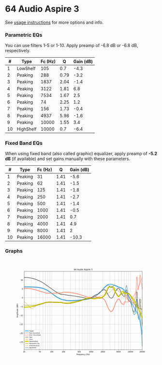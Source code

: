 # 64 Audio Aspire 3
See [usage instructions](https://github.com/jaakkopasanen/AutoEq#usage) for more options and info.

### Parametric EQs
You can use filters 1-5 or 1-10. Apply preamp of -6.8 dB or -6.8 dB, respectively.

|   # | Type      |   Fc (Hz) |    Q |   Gain (dB) |
|-----|-----------|-----------|------|-------------|
|   1 | LowShelf  |       105 | 0.7  |        -4.3 |
|   2 | Peaking   |       288 | 0.79 |        -3.2 |
|   3 | Peaking   |      1837 | 2.04 |        -1.4 |
|   4 | Peaking   |      3122 | 1.81 |         6.8 |
|   5 | Peaking   |      7534 | 1.67 |         2.5 |
|   6 | Peaking   |        74 | 2.25 |         1.2 |
|   7 | Peaking   |       156 | 1.73 |        -0.4 |
|   8 | Peaking   |      4937 | 5.98 |        -1.6 |
|   9 | Peaking   |     10000 | 1.55 |         3.4 |
|  10 | HighShelf |     10000 | 0.7  |        -6.4 |

### Fixed Band EQs
When using fixed band (also called graphic) equalizer, apply preamp of **-5.2 dB** (if available) and set gains manually with these parameters.

|   # | Type    |   Fc (Hz) |    Q |   Gain (dB) |
|-----|---------|-----------|------|-------------|
|   1 | Peaking |        31 | 1.41 |        -5.6 |
|   2 | Peaking |        62 | 1.41 |        -1.5 |
|   3 | Peaking |       125 | 1.41 |        -1.8 |
|   4 | Peaking |       250 | 1.41 |        -2.7 |
|   5 | Peaking |       500 | 1.41 |        -1.4 |
|   6 | Peaking |      1000 | 1.41 |        -0.5 |
|   7 | Peaking |      2000 | 1.41 |         0.7 |
|   8 | Peaking |      4000 | 1.41 |         4.9 |
|   9 | Peaking |      8000 | 1.41 |         2   |
|  10 | Peaking |     16000 | 1.41 |       -10.3 |

### Graphs
![](./64%20Audio%20Aspire%203.png)
